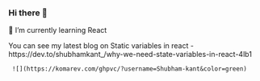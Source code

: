 ### Hi there 👋

 🌱 I’m currently learning React
 <p>
  You can see my latest blog on Static variables in react - https://dev.to/shubhamkant_/why-we-need-state-variables-in-react-4lb1 
 </p>
     
     ![](https://komarev.com/ghpvc/?username=Shubham-kant&color=green)

<!--
**Shubham-kant/Shubham-kant** is a ✨ _special_ ✨ repository because its `README.md` (this file) appears on your GitHub profile.

Here are some ideas to get you started:

- 🔭 I’m currently working on ...
- 🌱 I’m currently learning ...
- 👯 I’m looking to collaborate on ...
- 🤔 I’m looking for help with ...
- 💬 Ask me about ...
- 📫 How to reach me: ...
- 😄 Pronouns: ...
- ⚡ Fun fact: ...
-->
